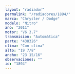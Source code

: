 ```yaml
---
layout: "radiador"
permalink: "/radiadores/1894/"
marca: "Chrysler / Dodge"
modelo: "Nitro"
ano: "2011"
motor: "V6 3.7"
transmision: "Automática"
parte: "438326"
clima: "Con clima"
alto: "19 7/8"
ancho: "23 15/16"
observaciones: ""
id: "1894"
---
```



